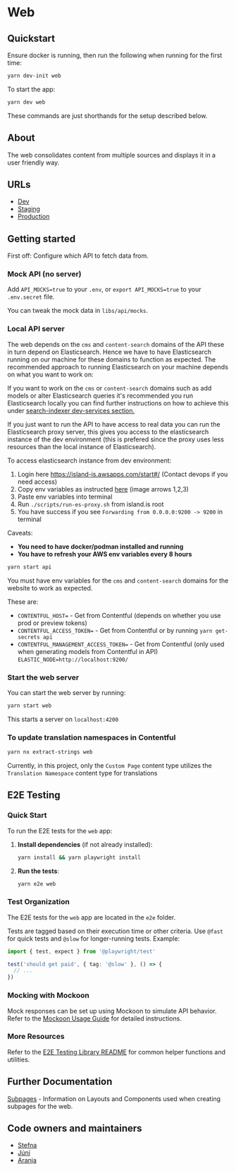 # Web

## Quickstart

Ensure docker is running, then run the following when running for the first time:

```bash
yarn dev-init web
```

To start the app:

```bash
yarn dev web
```

These commands are just shorthands for the setup described below.

## About

The web consolidates content from multiple sources and displays it in a user friendly way.

## URLs

- [Dev](https://beta.dev01.devland.is)
- [Staging](https://beta.staging01.devland.is)
- [Production](https://island.is)

## Getting started

First off: Configure which API to fetch data from.

### Mock API (no server)

Add `API_MOCKS=true` to your `.env`, or `export API_MOCKS=true` to your `.env.secret` file.

You can tweak the mock data in `libs/api/mocks`.

### Local API server

The web depends on the `cms` and `content-search` domains of the API these in turn depend on Elasticsearch.
Hence we have to have Elasticsearch running on our machine for these domains to function as expected.
The recommended approach to running Elasticsearch on your machine depends on what you want to work on:

If you want to work on the `cms` or `content-search` domains such as add models or alter Elasticsearch queries it's recommended you run Elasticsearch locally you can find further instructions on how to achieve this under [search-indexer dev-services section.](https://docs.devland.is/apps/services/search-indexer/dev-services)

If you just want to run the API to have access to real data you can run the Elasticsearch proxy server, this gives you access to the elasticsearch instance of the dev environment (this is prefered since the proxy uses less resources than the local instance of Elasticsearch).

To access elasticsearch instance from dev environment:

1. Login here https://island-is.awsapps.com/start#/ (Contact devops if you need access)
2. Copy env variables as instructed [here](https://docs.devland.is/technical-overview/devops/dockerizing#troubleshooting) (image arrows 1,2,3)
3. Paste env variables into terminal
4. Run `./scripts/run-es-proxy.sh` from island.is root
5. You have success if you see `Forwarding from 0.0.0.0:9200 -> 9200` in terminal

Caveats:

- **You need to have docker/podman installed and running**
- **You have to refresh your AWS env variables every 8 hours**

```bash
yarn start api
```

You must have env variables for the `cms` and `content-search` domains for the website to work as expected.

These are:

- `CONTENTFUL_HOST=` - Get from Contentful (depends on whether you use prod or preview tokens)
- `CONTENTFUL_ACCESS_TOKEN=` - Get from Contentful or by running `yarn get-secrets api`
- `CONTENTFUL_MANAGEMENT_ACCESS_TOKEN=` - Get from Contentful (only used when generating models from Contentful in API)
  `ELASTIC_NODE=http://localhost:9200/`

### Start the web server

You can start the web server by running:

```bash
yarn start web
```

This starts a server on `localhost:4200`

### To update translation namespaces in Contentful

```bash
yarn nx extract-strings web
```

Currently, in this project, only the `Custom Page` content type utilizes the `Translation Namespace` content type for translations

## E2E Testing

### Quick Start

To run the E2E tests for the `web` app:

1. **Install dependencies** (if not already installed):

   ```bash
   yarn install && yarn playwright install
   ```

2. **Run the tests**:

   ```bash
   yarn e2e web
   ```

### Test Organization

The E2E tests for the `web` app are located in the `e2e` folder.

Tests are tagged based on their execution time or other criteria. Use `@fast` for quick tests and `@slow` for longer-running tests. Example:

```typescript
import { test, expect } from '@playwright/test'

test('should get paid', { tag: '@slow' }, () => {
  // ...
})
```

### Mocking with Mockoon

Mock responses can be set up using Mockoon to simulate API behavior. Refer to the [Mockoon Usage Guide](../../libs/testing/e2e/README.md) for detailed instructions.

### More Resources

Refer to the [E2E Testing Library README](../../libs/testing/e2e/README.md) for common helper functions and utilities.

## Further Documentation

[Subpages](./docs/subpages.md) - Information on Layouts and Components used when
creating subpages for the web.

## Code owners and maintainers

- [Stefna](https://github.com/orgs/island-is/teams/stefna/members)
- [Júní](https://github.com/orgs/island-is/teams/juni/members)
- [Aranja](https://github.com/orgs/island-is/teams/aranja/members)

